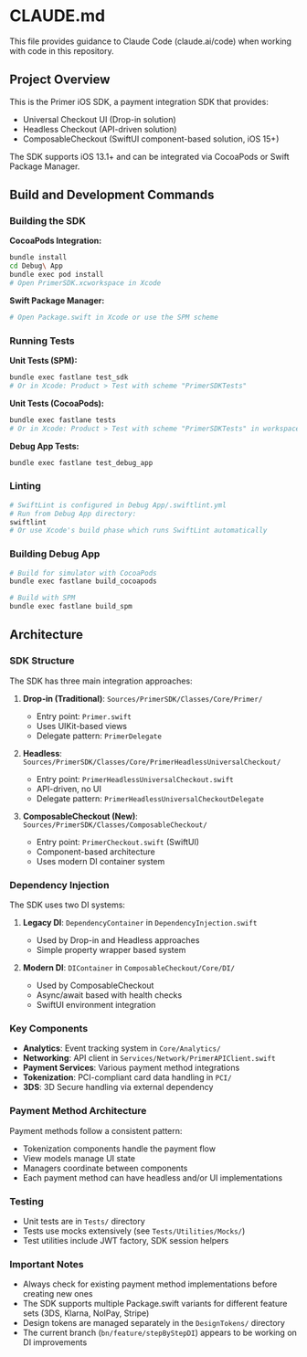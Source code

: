 # CLAUDE.md

This file provides guidance to Claude Code (claude.ai/code) when working with code in this repository.

## Project Overview

This is the Primer iOS SDK, a payment integration SDK that provides:
- Universal Checkout UI (Drop-in solution)
- Headless Checkout (API-driven solution)
- ComposableCheckout (SwiftUI component-based solution, iOS 15+)

The SDK supports iOS 13.1+ and can be integrated via CocoaPods or Swift Package Manager.

## Build and Development Commands

### Building the SDK

**CocoaPods Integration:**
```bash
bundle install
cd Debug\ App
bundle exec pod install
# Open PrimerSDK.xcworkspace in Xcode
```

**Swift Package Manager:**
```bash
# Open Package.swift in Xcode or use the SPM scheme
```

### Running Tests

**Unit Tests (SPM):**
```bash
bundle exec fastlane test_sdk
# Or in Xcode: Product > Test with scheme "PrimerSDKTests"
```

**Unit Tests (CocoaPods):**
```bash
bundle exec fastlane tests
# Or in Xcode: Product > Test with scheme "PrimerSDKTests" in workspace
```

**Debug App Tests:**
```bash
bundle exec fastlane test_debug_app
```

### Linting

```bash
# SwiftLint is configured in Debug App/.swiftlint.yml
# Run from Debug App directory:
swiftlint
# Or use Xcode's build phase which runs SwiftLint automatically
```

### Building Debug App

```bash
# Build for simulator with CocoaPods
bundle exec fastlane build_cocoapods

# Build with SPM
bundle exec fastlane build_spm
```

## Architecture

### SDK Structure

The SDK has three main integration approaches:

1. **Drop-in (Traditional)**: `Sources/PrimerSDK/Classes/Core/Primer/`
   - Entry point: `Primer.swift`
   - Uses UIKit-based views
   - Delegate pattern: `PrimerDelegate`

2. **Headless**: `Sources/PrimerSDK/Classes/Core/PrimerHeadlessUniversalCheckout/`
   - Entry point: `PrimerHeadlessUniversalCheckout.swift`
   - API-driven, no UI
   - Delegate pattern: `PrimerHeadlessUniversalCheckoutDelegate`

3. **ComposableCheckout (New)**: `Sources/PrimerSDK/Classes/ComposableCheckout/`
   - Entry point: `PrimerCheckout.swift` (SwiftUI)
   - Component-based architecture
   - Uses modern DI container system

### Dependency Injection

The SDK uses two DI systems:

1. **Legacy DI**: `DependencyContainer` in `DependencyInjection.swift`
   - Used by Drop-in and Headless approaches
   - Simple property wrapper based system

2. **Modern DI**: `DIContainer` in `ComposableCheckout/Core/DI/`
   - Used by ComposableCheckout
   - Async/await based with health checks
   - SwiftUI environment integration

### Key Components

- **Analytics**: Event tracking system in `Core/Analytics/`
- **Networking**: API client in `Services/Network/PrimerAPIClient.swift`
- **Payment Services**: Various payment method integrations
- **Tokenization**: PCI-compliant card data handling in `PCI/`
- **3DS**: 3D Secure handling via external dependency

### Payment Method Architecture

Payment methods follow a consistent pattern:
- Tokenization components handle the payment flow
- View models manage UI state
- Managers coordinate between components
- Each payment method can have headless and/or UI implementations

### Testing

- Unit tests are in `Tests/` directory
- Tests use mocks extensively (see `Tests/Utilities/Mocks/`)
- Test utilities include JWT factory, SDK session helpers

### Important Notes

- Always check for existing payment method implementations before creating new ones
- The SDK supports multiple Package.swift variants for different feature sets (3DS, Klarna, NolPay, Stripe)
- Design tokens are managed separately in the `DesignTokens/` directory
- The current branch (`bn/feature/stepByStepDI`) appears to be working on DI improvements